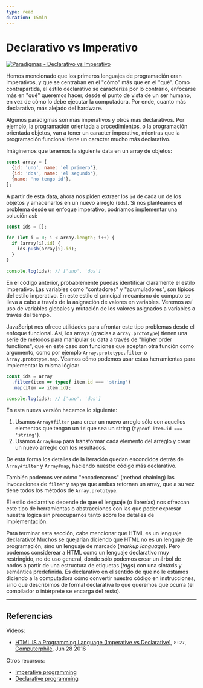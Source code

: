 ```yaml
---
type: read
duration: 15min
---
```


# Declarativo vs Imperativo

[![Paradigmas - Declarativo vs Imperativo](https://embedwistia-a.akamaihd.net/deliveries/9e9d7f42e688950f919c2ea4b08fbe4a6f6b93ea.jpg?image_play_button_size=2x&amp;image_crop_resized=960x540&amp;image_play_button=1&amp;image_play_button_color=f7b617e0)](https://laboratoria.wistia.com/medias/ty5mr7p77t?wvideo=ty5mr7p77t)

Hemos mencionado que los primeros lenguajes de programación eran imperativos, y
que se centraban en el "cómo" más que en el "qué". Como contrapartida, el estilo
declarativo se caracteriza por lo contrario, enfocarse más en "qué" queremos
hacer, desde el punto de vista de un ser humano, en vez de cómo lo debe ejecutar
la computadora. Por ende, cuanto más declarativo, más alejado del hardware.

Algunos paradigmas son más imperativos y otros más declarativos. Por ejemplo,
la programación orientada a procedimientos, o la programación orientada objetos,
van a tener un caracter imperativo, mientras que la programación funcional tiene
un caracter mucho más declarativo.

Imáginemos que tenemos la siguiente data en un array de objetos:

```js
const array = [
  {id: 'uno', name: 'el primero'},
  {id: 'dos', name: 'el segundo'},
  {name: 'no tengo id'},
];
```

A partir de esta data, ahora nos piden extraer los `id` de cada un de los
objetos y amacenarlos en un nuevo arreglo (`ids`). Si nos planteamos el
problema desde un enfoque imperativo, podríamos implementar una solución así:

```js
const ids = [];

for (let i = 0; i < array.length; i++) {
  if (array[i].id) {
    ids.push(array[i].id);
  }
}

console.log(ids); // ['uno', 'dos']
```

En el código anterior, probablemente puedas identificar claramente el estilo
imperativo. Las variables como "contadores" y "acumuladores", son típicos del
estilo imperativo. En este estilo el principal mecanismo de cómputo se lleva a
cabo a través de la asignación de valores en variables. Veremos así uso de
variables globales y mutación de los valores asignados a variables a través del
tiempo.

JavaScript nos ofrece utilidades para afrontar este tipo problemas desde el
enfoque funcional. Así, los arrays (gracias a `Array.prototype`) tienen una
serie de métodos para manipular su data a través de "higher order functions",
que en este caso son funciones que aceptan otra función como argumento, como por
ejemplo `Array.prototype.filter` o `Array.prototype.map`. Veamos cómo podemos
usar estas herramientas para implementar la misma lógica:

```js
const ids = array
  .filter(item => typeof item.id === 'string')
  .map(item => item.id);

console.log(ids); // ['uno', 'dos']
```

En esta nueva versión hacemos lo siguiente:

1. Usamos `Array#filter` para crear un nuevo arreglo sólo con aquellos elementos
   que tengan un `id` que sea un string (`typeof item.id === 'string'`).
2. Usamos `Array#map` para transformar cada elemento del arreglo y crear un
   nuevo arreglo con los resultados.

De esta forma los detalles de la iteración quedan escondidos detrás de
`Array#filter` y `Array#map`, haciendo nuestro código más declarativo.

También podemos ver cómo "encadenamos" (method chaining) las invocaciones de
`filter` y `map` ya que ambas retornan un array, que a su vez tiene todos los
métodos de `Array.prototype`.

El estilo declarativo depende de que el lenguaje (o librerías) nos ofrezcan este
tipo de herramientas o abstracciones con las que poder expresar nuestra lógica
sin preocuparnos tanto sobre los detalles de implementación.

Para terminar esta sección, cabe mencionar que HTML es un lenguaje declarativo!
Muchos se quejarían diciendo que HTML no es un lenguaje de programación, sino un
lenguaje de marcado (_markup language_). Pero podemos considerear a HTML como un
lenguaje declarativo muy restringido, no de uso general, donde sólo podemos
crear un árbol de nodos a partir de una estructura de etiquetas (_tags_) con una
sintáxis y semántica predefinida. Es declarativo en el sentido de que no le
estamos diciendo a la computadora cómo convertir nuestro código en
instrucciones, sino que describimos de formal declarativa lo que queremos que
ocurra (el compilador o intérprete se encarga del resto).

***

## Referencias

Videos:

* [HTML IS a Programming Language (Imperative vs Declarative)](https://www.youtube.com/watch?v=4A2mWqLUpzw),
  `8:27`, [Computerphile](https://www.youtube.com/channel/UC9-y-6csu5WGm29I7JiwpnA),
  Jun 28 2016

Otros recursos:

* [Imperative programming](https://en.wikipedia.org/wiki/Imperative_programming)
* [Declarative programming](https://en.wikipedia.org/wiki/Declarative_programming)
